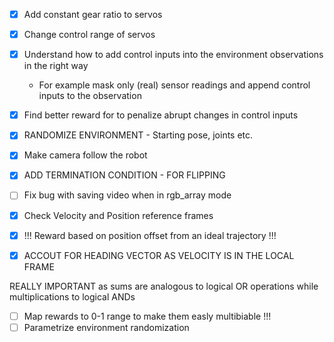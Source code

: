 - [x] Add constant gear ratio to servos
- [x] Change control range of servos

- [x] Understand how to add control inputs into the environment observations in the right way
  - For example mask only (real) sensor readings and append control inputs to the observation
- [x] Find better reward for to penalize abrupt changes in control inputs

- [x] RANDOMIZE ENVIRONMENT - Starting pose, joints etc.

- [x] Make camera follow the robot

- [x] ADD TERMINATION CONDITION - FOR FLIPPING
- [ ] Fix bug with saving video when in rgb_array mode
- [x] Check Velocity and Position reference frames

- [x] !!! Reward based on position offset from an ideal trajectory !!!
- [x] ACCOUT FOR HEADING VECTOR AS VELOCITY IS IN THE LOCAL FRAME

REALLY IMPORTANT as sums are analogous to logical OR operations while multiplications to logical ANDs

- [ ] Map rewards to 0-1 range to make them easly multibiable !!!
- [ ] Parametrize environment randomization